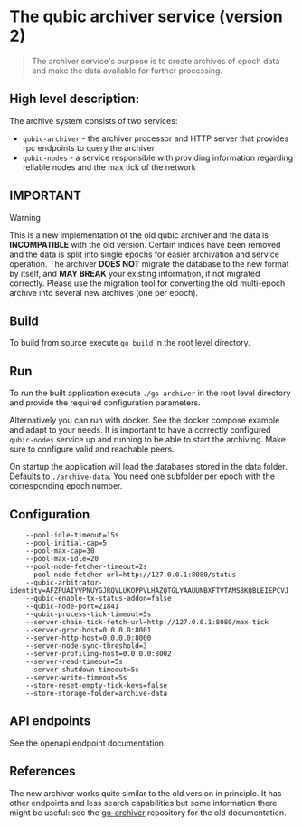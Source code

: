 # The qubic archiver service (version 2)

> The archiver service's purpose is to create archives of epoch data and make the data available for further processing.

## High level description:

The archive system consists of two services:
- `qubic-archiver` - the archiver processor and HTTP server that provides rpc endpoints to query the archiver
- `qubic-nodes` - a service responsible with providing information regarding reliable nodes and the max tick of the
  network

## IMPORTANT

> [!WARNING]  
> This is a new implementation of the old qubic archiver and the data is **INCOMPATIBLE** with the old version.
> Certain indices have been removed and the data is split into single epochs for easier archivation and service
> operation. 
> The archiver **DOES NOT** migrate the database to the new format by itself, and **MAY BREAK** your existing 
> information, if not migrated correctly. Please use the migration tool for converting the old multi-epoch archive 
> into several new archives (one per epoch).

## Build

To build from source execute `go build` in the root level directory.

## Run

To run the built application execute `./go-archiver` in the root level directory and provide the required configuration
parameters.

Alternatively you can run with docker. See the docker compose example and adapt to your needs. It is important to have
a correctly configured `qubic-nodes` service up and running to be able to start the archiving. Make sure to configure
valid and reachable peers.

On startup the application will load the databases stored in the data folder. Defaults to `./archive-data`. You need
one subfolder per epoch with the corresponding epoch number.

## Configuration

```terminaloutput
    --pool-idle-timeout=15s
    --pool-initial-cap=5
    --pool-max-cap=30
    --pool-max-idle=20
    --pool-node-fetcher-timeout=2s
    --pool-node-fetcher-url=http://127.0.0.1:8080/status
    --qubic-arbitrator-identity=AFZPUAIYVPNUYGJRQVLUKOPPVLHAZQTGLYAAUUNBXFTVTAMSBKQBLEIEPCVJ
    --qubic-enable-tx-status-addon=false
    --qubic-node-port=21841
    --qubic-process-tick-timeout=5s
    --server-chain-tick-fetch-url=http://127.0.0.1:8080/max-tick
    --server-grpc-host=0.0.0.0:8001
    --server-http-host=0.0.0.0:8000
    --server-node-sync-threshold=3
    --server-profiling-host=0.0.0.0:8002
    --server-read-timeout=5s
    --server-shutdown-timeout=5s
    --server-write-timeout=5s
    --store-reset-empty-tick-keys=false
    --store-storage-folder=archive-data
```

## API endpoints

See the openapi endpoint documentation.

## References

The new archiver works quite similar to the old version in principle. It has other endpoints and less search
capabilities but some information there might be useful: see the [go-archiver](https://github.com/qubic/go-archiver) 
repository for the old documentation.